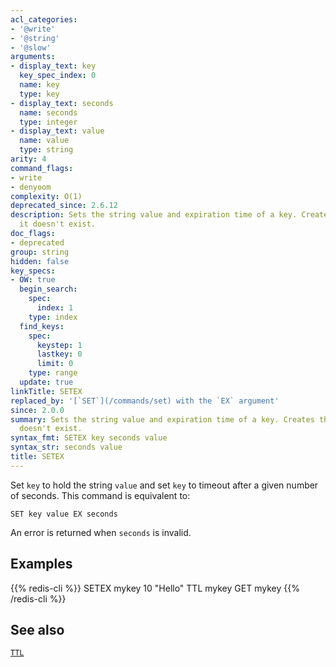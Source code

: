 ```yaml
---
acl_categories:
- '@write'
- '@string'
- '@slow'
arguments:
- display_text: key
  key_spec_index: 0
  name: key
  type: key
- display_text: seconds
  name: seconds
  type: integer
- display_text: value
  name: value
  type: string
arity: 4
command_flags:
- write
- denyoom
complexity: O(1)
deprecated_since: 2.6.12
description: Sets the string value and expiration time of a key. Creates the key if
  it doesn't exist.
doc_flags:
- deprecated
group: string
hidden: false
key_specs:
- OW: true
  begin_search:
    spec:
      index: 1
    type: index
  find_keys:
    spec:
      keystep: 1
      lastkey: 0
      limit: 0
    type: range
  update: true
linkTitle: SETEX
replaced_by: '[`SET`](/commands/set) with the `EX` argument'
since: 2.0.0
summary: Sets the string value and expiration time of a key. Creates the key if it
  doesn't exist.
syntax_fmt: SETEX key seconds value
syntax_str: seconds value
title: SETEX
---
```

Set `key` to hold the string `value` and set `key` to timeout after a given
number of seconds.
This command is equivalent to:

```
SET key value EX seconds
```

An error is returned when `seconds` is invalid.

## Examples

{{% redis-cli %}}
SETEX mykey 10 "Hello"
TTL mykey
GET mykey
{{% /redis-cli %}}

## See also

[`TTL`](/commands/ttl)